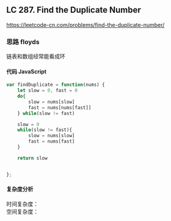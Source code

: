 ## LC 287. Find the Duplicate Number
https://leetcode-cn.com/problems/find-the-duplicate-number/

### 思路 floyds
链表和数组经常能看成环
#### 代码 JavaScript

```JavaScript
var findDuplicate = function(nums) {
    let slow = 0, fast = 0
    do{
        slow = nums[slow]
        fast = nums[nums[fast]]
    } while(slow != fast)

    slow = 0
    while(slow != fast){
        slow = nums[slow]
        fast = nums[fast]
    }

    return slow


};

```

#### 复杂度分析
时间复杂度： </br>
空间复杂度：